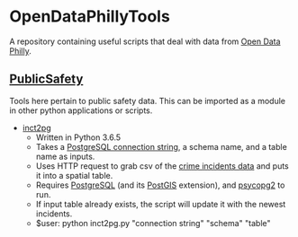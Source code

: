 # OpenDataPhillyTools
A repository containing useful scripts that deal with data from [Open Data Philly](https://www.opendataphilly.org/).

## [PublicSafety](https://github.com/cfh294/OpenDataPhillyTools/tree/master/PublicSafety)
Tools here pertain to public safety data. This can be imported as a module in other python applications or scripts.

* [inct2pg](https://github.com/cfh294/OpenDataPhillyTools/blob/master/PublicSafety/inct2pg.py)
    - Written in Python 3.6.5
    - Takes a [PostgreSQL connection string](https://wiki.postgresql.org/wiki/Using_psycopg2_with_PostgreSQL#Connect_to_Postgres), a schema name, and a table name as inputs.
    - Uses HTTP request to grab csv of the [crime incidents data](https://www.opendataphilly.org/dataset/crime-incidents) and puts it into a spatial table.
    - Requires [PostgreSQL](https://www.postgresql.org/) (and its [PostGIS](http://www.postgis.net/) extension), and [psycopg2](http://initd.org/psycopg/) to run.
    - If input table already exists, the script will update it with the newest incidents.
    - $user: python inct2pg.py "connection string" "schema" "table"

